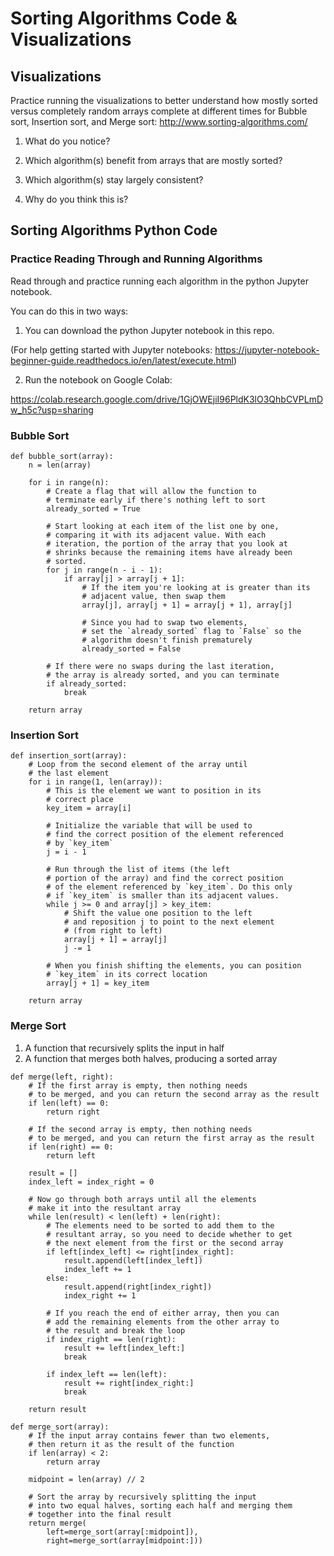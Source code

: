 # Sorting Algorithms Code & Visualizations

## Visualizations

Practice running the visualizations to better understand how mostly sorted versus completely random arrays complete at different times for Bubble sort, Insertion sort, and Merge sort: http://www.sorting-algorithms.com/

1. What do you notice?

2. Which algorithm(s) benefit from arrays that are mostly sorted?

3. Which algorithm(s) stay largely consistent?

4. Why do you think this is?

## Sorting Algorithms Python Code

### Practice Reading Through and Running Algorithms

Read through and practice running each algorithm in the python Jupyter notebook.

You can do this in two ways:

1. You can download the python Jupyter notebook in this repo.

(For help getting started with Jupyter notebooks: https://jupyter-notebook-beginner-guide.readthedocs.io/en/latest/execute.html)

2. Run the notebook on Google Colab:

https://colab.research.google.com/drive/1GjOWEjiI96PldK3lO3QhbCVPLmDw_h5c?usp=sharing

### Bubble Sort

```
def bubble_sort(array):
    n = len(array)

    for i in range(n):
        # Create a flag that will allow the function to
        # terminate early if there's nothing left to sort
        already_sorted = True

        # Start looking at each item of the list one by one,
        # comparing it with its adjacent value. With each
        # iteration, the portion of the array that you look at
        # shrinks because the remaining items have already been
        # sorted.
        for j in range(n - i - 1):
            if array[j] > array[j + 1]:
                # If the item you're looking at is greater than its
                # adjacent value, then swap them
                array[j], array[j + 1] = array[j + 1], array[j]

                # Since you had to swap two elements,
                # set the `already_sorted` flag to `False` so the
                # algorithm doesn't finish prematurely
                already_sorted = False

        # If there were no swaps during the last iteration,
        # the array is already sorted, and you can terminate
        if already_sorted:
            break

    return array
```

### Insertion Sort

```
def insertion_sort(array):
    # Loop from the second element of the array until
    # the last element
    for i in range(1, len(array)):
        # This is the element we want to position in its
        # correct place
        key_item = array[i]

        # Initialize the variable that will be used to
        # find the correct position of the element referenced
        # by `key_item`
        j = i - 1

        # Run through the list of items (the left
        # portion of the array) and find the correct position
        # of the element referenced by `key_item`. Do this only
        # if `key_item` is smaller than its adjacent values.
        while j >= 0 and array[j] > key_item:
            # Shift the value one position to the left
            # and reposition j to point to the next element
            # (from right to left)
            array[j + 1] = array[j]
            j -= 1

        # When you finish shifting the elements, you can position
        # `key_item` in its correct location
        array[j + 1] = key_item

    return array
```

### Merge Sort

1. A function that recursively splits the input in half
2. A function that merges both halves, producing a sorted array

```
def merge(left, right):
    # If the first array is empty, then nothing needs
    # to be merged, and you can return the second array as the result
    if len(left) == 0:
        return right

    # If the second array is empty, then nothing needs
    # to be merged, and you can return the first array as the result
    if len(right) == 0:
        return left

    result = []
    index_left = index_right = 0

    # Now go through both arrays until all the elements
    # make it into the resultant array
    while len(result) < len(left) + len(right):
        # The elements need to be sorted to add them to the
        # resultant array, so you need to decide whether to get
        # the next element from the first or the second array
        if left[index_left] <= right[index_right]:
            result.append(left[index_left])
            index_left += 1
        else:
            result.append(right[index_right])
            index_right += 1

        # If you reach the end of either array, then you can
        # add the remaining elements from the other array to
        # the result and break the loop
        if index_right == len(right):
            result += left[index_left:]
            break

        if index_left == len(left):
            result += right[index_right:]
            break

    return result
```

```
def merge_sort(array):
    # If the input array contains fewer than two elements,
    # then return it as the result of the function
    if len(array) < 2:
        return array

    midpoint = len(array) // 2

    # Sort the array by recursively splitting the input
    # into two equal halves, sorting each half and merging them
    # together into the final result
    return merge(
        left=merge_sort(array[:midpoint]),
        right=merge_sort(array[midpoint:]))
```
